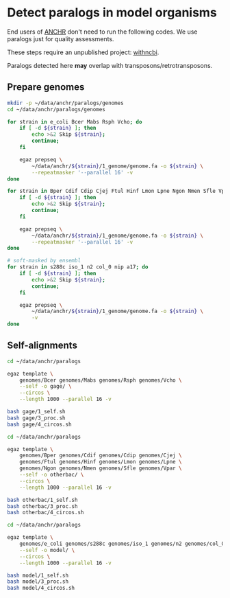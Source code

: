 # Detect paralogs in model organisms

End users of [ANCHR](https://github.com/wang-q/App-Anchr) don't need to run the following codes. We
use paralogs just for quality assessments.

These steps require an unpublished project: [withncbi](https://github.com/wang-q/withncbi).

Paralogs detected here **may** overlap with transposons/retrotransposons.

## Prepare genomes

```bash
mkdir -p ~/data/anchr/paralogs/genomes
cd ~/data/anchr/paralogs/genomes

for strain in e_coli Bcer Mabs Rsph Vcho; do
    if [ -d ${strain} ]; then
        echo >&2 Skip ${strain};
        continue;
    fi

    egaz prepseq \
        ~/data/anchr/${strain}/1_genome/genome.fa -o ${strain} \
        --repeatmasker '--parallel 16' -v
done

for strain in Bper Cdif Cdip Cjej Ftul Hinf Lmon Lpne Ngon Nmen Sfle Vpar; do
    if [ -d ${strain} ]; then
        echo >&2 Skip ${strain};
        continue;
    fi

    egaz prepseq \
        ~/data/anchr/${strain}/1_genome/genome.fa -o ${strain} \
        --repeatmasker '--parallel 16' -v
done

# soft-masked by ensembl 
for strain in s288c iso_1 n2 col_0 nip a17; do
    if [ -d ${strain} ]; then
        echo >&2 Skip ${strain};
        continue;
    fi

    egaz prepseq \
        ~/data/anchr/${strain}/1_genome/genome.fa -o ${strain} \
        -v
done

```

## Self-alignments

```bash
cd ~/data/anchr/paralogs

egaz template \
    genomes/Bcer genomes/Mabs genomes/Rsph genomes/Vcho \
    --self -o gage/ \
    --circos \
    --length 1000 --parallel 16 -v

bash gage/1_self.sh
bash gage/3_proc.sh
bash gage/4_circos.sh

```

```bash
cd ~/data/anchr/paralogs

egaz template \
    genomes/Bper genomes/Cdif genomes/Cdip genomes/Cjej \
    genomes/Ftul genomes/Hinf genomes/Lmon genomes/Lpne \
    genomes/Ngon genomes/Nmen genomes/Sfle genomes/Vpar \
    --self -o otherbac/ \
    --circos \
    --length 1000 --parallel 16 -v

bash otherbac/1_self.sh
bash otherbac/3_proc.sh
bash otherbac/4_circos.sh

```

```bash
cd ~/data/anchr/paralogs

egaz template \
    genomes/e_coli genomes/s288c genomes/iso_1 genomes/n2 genomes/col_0 genomes/nip \
    --self -o model/ \
    --circos \
    --length 1000 --parallel 16 -v

bash model/1_self.sh
bash model/3_proc.sh
bash model/4_circos.sh

```
